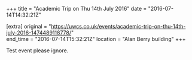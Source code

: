 +++
title = "Academic Trip on Thu 14th July 2016"
date = "2016-07-14T14:32:21Z"

[extra]
original = "https://uwcs.co.uk/events/academic-trip-on-thu-14th-july-2016-1474489118778/"    
end_time = "2016-07-14T15:32:21Z"
location = "Alan Berry building"
+++

Test event please ignore.

